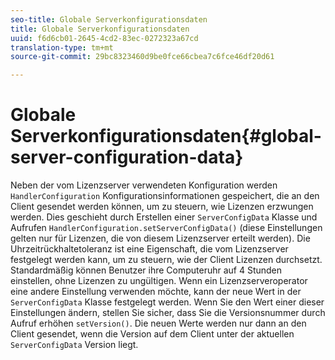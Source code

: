 ```yaml
---
seo-title: Globale Serverkonfigurationsdaten
title: Globale Serverkonfigurationsdaten
uuid: f6d6cb01-2645-4cd2-83ec-0272323a67cd
translation-type: tm+mt
source-git-commit: 29bc8323460d9be0fce66cbea7c6fce46df20d61

---
```



# Globale Serverkonfigurationsdaten{#global-server-configuration-data}

Neben der vom Lizenzserver verwendeten Konfiguration werden `HandlerConfiguration` Konfigurationsinformationen gespeichert, die an den Client gesendet werden können, um zu steuern, wie Lizenzen erzwungen werden. Dies geschieht durch Erstellen einer `ServerConfigData` Klasse und Aufrufen `HandlerConfiguration.setServerConfigData()` (diese Einstellungen gelten nur für Lizenzen, die von diesem Lizenzserver erteilt werden). Die Uhrzeitrückhaltetoleranz ist eine Eigenschaft, die vom Lizenzserver festgelegt werden kann, um zu steuern, wie der Client Lizenzen durchsetzt. Standardmäßig können Benutzer ihre Computeruhr auf 4 Stunden einstellen, ohne Lizenzen zu ungültigen. Wenn ein Lizenzserveroperator eine andere Einstellung verwenden möchte, kann der neue Wert in der `ServerConfigData` Klasse festgelegt werden. Wenn Sie den Wert einer dieser Einstellungen ändern, stellen Sie sicher, dass Sie die Versionsnummer durch Aufruf erhöhen `setVersion()`. Die neuen Werte werden nur dann an den Client gesendet, wenn die Version auf dem Client unter der aktuellen `ServerConfigData` Version liegt.
